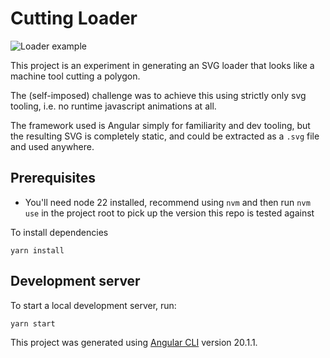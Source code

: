 # Cutting Loader

![Loader example](https://i.redd.it/cgyb9nhrhpef1.gif)

This project is an experiment in generating an SVG loader that looks like a machine tool cutting a polygon. 

The (self-imposed) challenge was to achieve this using strictly only svg tooling, i.e. no runtime javascript animations
at all.

The framework used is Angular simply for familiarity and dev tooling, but the resulting SVG is completely static, and
could be extracted as a `.svg` file and used anywhere.

## Prerequisites

* You'll need node 22 installed, recommend using `nvm` and then run `nvm use` in the project root to pick up the version
this repo is tested against

To install dependencies
```shell
yarn install
```

## Development server

To start a local development server, run:

```bash
yarn start
```


This project was generated using [Angular CLI](https://github.com/angular/angular-cli) version 20.1.1.
